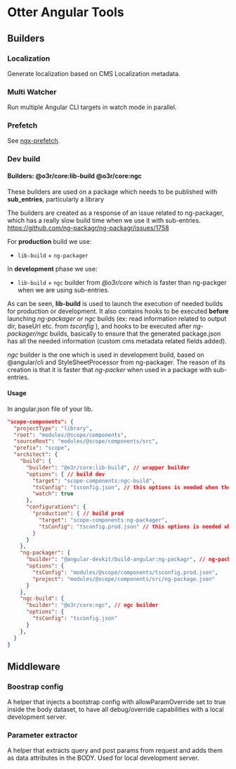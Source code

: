 # Otter Angular Tools

## Builders

### Localization

Generate localization based on CMS Localization metadata.

### Multi Watcher

Run multiple Angular CLI targets in watch mode in parallel.

### Prefetch

See [ngx-prefetch](https://github.com/AmadeusITGroup/ngx-prefetch).

### Dev build

#### Builders: @o3r/core:lib-build  @o3r/core:ngc

These builders are used on a package which needs to be published with __sub_entries__, particularly a library

The builders are created as a response of an issue related to ng-packager, which has a really slow build time when we use it with sub-entries.
<https://github.com/ng-packagr/ng-packagr/issues/1758>  

For __production__ build we use:

- `lib-build` + `ng-packager`

In __development__ phase we use:

- `lib-build` + `ngc` builder from _@o3r/core_ which is faster than ng-packger when we are using sub-entries.

As can be seen, __lib-build__ is used to launch the execution of needed builds for production or development.
It also contains hooks to be executed __before__ launching _ng-packager or ngc_ builds (ex: read information related to output dir,
baseUrl etc. from _tsconfig_ ), and hooks to be executed after _ng-packager/ngc_ builds, basically to ensure that the generated package.json has all the needed information (custom cms metadata related fields added).

_ngc_ builder is the one which is used in development build, based on @angular/cli and StyleSheetProcessor from ng-packager. The reason of its creation is that it is faster that _ng-packer_ when used in a package with sub-entries.

#### Usage

In angular.json file of your lib.

```json
"scope-components": {
  "projectType": "library",
  "root": "modules/@scope/components",
  "sourceRoot": "modules/@scope/components/src",
  "prefix": "scope",
  "architect": {
    "build": {
      "builder": "@o3r/core:lib-build", // wrapper builder
      "options": { // build dev
        "target": "scope-components:ngc-build",
        "tsConfig": "tsconfig.json", // this options is needed when the package is exporting cms metadata (typically components package)
        "watch": true
      },
      "configurations": {
        "production": { // build prod
          "target": "scope-components:ng-packager",
          "tsConfig": "tsconfig.prod.json" // this options is needed when the package is exporting cms metadata (typically components package)
        }
      }
    },
    "ng-packager": {
      "builder": "@angular-devkit/build-angular:ng-packagr", // ng-packager builder
      "options": {
        "tsConfig": "modules/@scope/components/tsconfig.prod.json",
        "project": "modules/@scope/components/src/ng-package.json"
      }
    },
    "ngc-build": {
      "builder": "@o3r/core:ngc", // ngc builder
      "options": {
        "tsConfig": "tsconfig.json"
      }
    },
  }
}
```

## Middleware

### Boostrap config

A helper that injects a bootstrap config with allowParamOverride set to true inside the body dataset, to have all debug/override capabilities with a local development server.

### Parameter extractor

A helper that extracts query and post params from request and adds them as data attributes in the BODY. Used for local development server.

